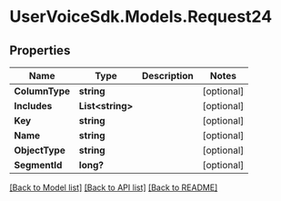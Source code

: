 # UserVoiceSdk.Models.Request24
## Properties

Name | Type | Description | Notes
------------ | ------------- | ------------- | -------------
**ColumnType** | **string** |  | [optional] 
**Includes** | **List&lt;string&gt;** |  | [optional] 
**Key** | **string** |  | [optional] 
**Name** | **string** |  | [optional] 
**ObjectType** | **string** |  | [optional] 
**SegmentId** | **long?** |  | [optional] 

[[Back to Model list]](../README.md#documentation-for-models) [[Back to API list]](../README.md#documentation-for-api-endpoints) [[Back to README]](../README.md)

